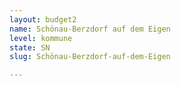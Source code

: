 ```yaml
---
layout: budget2
name: Schönau-Berzdorf auf dem Eigen
level: kommune
state: SN
slug: Schönau-Berzdorf-auf-dem-Eigen

---
```



